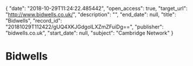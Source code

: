{
  "date": "2018-10-29T11:24:22.485442", 
  "open_access": true, 
  "target_url": "http://www.bidwells.co.uk/", 
  "description": "", 
  "end_date": null, 
  "title": "Bidwells", 
  "record_id": "20181029T112422/gUQ4XKJGdgolLXZmZFuiDg==", 
  "publisher": "bidwells.co.uk", 
  "start_date": null, 
  "subject": "Cambridge Network"
}

# Bidwells

